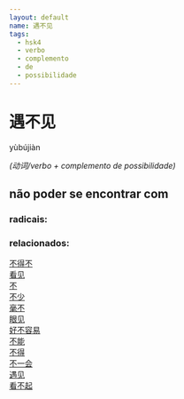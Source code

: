 ```yaml
--- 
layout: default
name: 遇不见 
tags: 
  - hsk4
  - verbo
  - complemento
  - de
  - possibilidade
--- 
```

# 遇不见 
yùbújiàn  
 
*(动词/verbo + complemento de possibilidade)*  
## não poder se encontrar com 
### radicais: 
### relacionados: 
[不得不](/zhengshidu/hsk3/不得不)  
[看见](/zhengshidu/hsk1/看见)  
[不](/zhengshidu/hsk1/不)  
[不少](/zhengshidu/hsk2/不少)  
[毫不](/zhengshidu/hsk7-9/毫不)  
[眼见](/zhengshidu/outras/眼见)  
[好不容易](/zhengshidu/outras/好不容易)  
[不能](/zhengshidu/outras/不能)  
[不得](/zhengshidu/outras/不得)  
[不一会](/zhengshidu/outras/不一会)  
[遇见](/zhengshidu/hsk4/遇见)  
[看不起](/zhengshidu/hsk4/看不起)  

